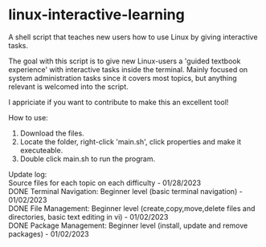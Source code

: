 # linux-interactive-learning
A shell script that teaches new users how to use Linux by giving interactive tasks.

The goal with this script is to give new Linux-users a 'guided textbook experience' with interactive tasks inside the terminal.
Mainly focused on system administration tasks since it covers most topics, but anything relevant is welcomed into the script.

I appriciate if you want to contribute to make this an excellent tool!

How to use:
1. Download the files.
2. Locate the folder, right-click 'main.sh', click properties and make it executeable.
3. Double click main.sh to run the program.

Update log:
<br/>
Source files for each topic on each difficulty - 01/28/2023
<br/>
DONE Terminal Navigation: Beginner level (basic terminal navigation) - 01/02/2023
<br/>
DONE File Management: Beginner level (create,copy,move,delete files and directories, basic text editing in vi) - 01/02/2023
<br/>
DONE Package Management: Beginner level (install, update and remove packages) - 01/02/2023
<br/>
